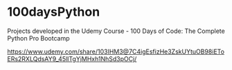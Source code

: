 # 100daysPython
Projects developed in the Udemy Course - 100 Days of Code: The Complete Python Pro Bootcamp

https://www.udemy.com/share/103IHM3@7C4igEsfizHe3ZskUYtuOB98iEToERs2RXLQdsAY9_45lITgYjMHxh1NhSd3pOCj/
